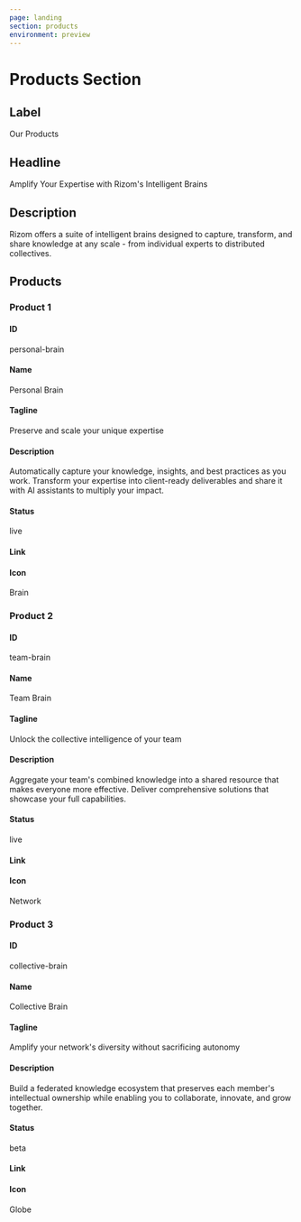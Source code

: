 ```yaml
---
page: landing
section: products
environment: preview
---
```


# Products Section

## Label

Our Products

## Headline

Amplify Your Expertise with Rizom's Intelligent Brains

## Description

Rizom offers a suite of intelligent brains designed to capture, transform, and share knowledge at any scale - from individual experts to distributed collectives.

## Products

### Product 1

#### ID

personal-brain

#### Name

Personal Brain

#### Tagline

Preserve and scale your unique expertise

#### Description

Automatically capture your knowledge, insights, and best practices as you work. Transform your expertise into client-ready deliverables and share it with AI assistants to multiply your impact.

#### Status

live

#### Link

#### Icon

Brain

### Product 2

#### ID

team-brain

#### Name

Team Brain

#### Tagline

Unlock the collective intelligence of your team

#### Description

Aggregate your team's combined knowledge into a shared resource that makes everyone more effective. Deliver comprehensive solutions that showcase your full capabilities.

#### Status

live

#### Link

#### Icon

Network

### Product 3

#### ID

collective-brain

#### Name

Collective Brain

#### Tagline

Amplify your network's diversity without sacrificing autonomy

#### Description

Build a federated knowledge ecosystem that preserves each member's intellectual ownership while enabling you to collaborate, innovate, and grow together.

#### Status

beta

#### Link

#### Icon

Globe
